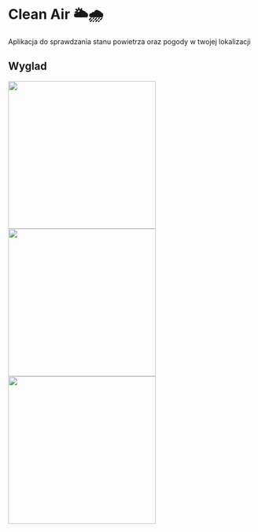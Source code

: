 # Clean Air 🌥🌧
Aplikacja do sprawdzania stanu powietrza oraz pogody w twojej lokalizacji

## Wyglad
<image src=https://github.com/user-attachments/assets/e43223d2-9a1b-47d4-a70d-18fa23046ac7 width=300>
<image src=https://github.com/user-attachments/assets/1ac779ef-797d-47de-a67e-7ec3c2ba6e1c width=300>
<image src=https://github.com/user-attachments/assets/69f61a3f-9442-4769-8433-d2d9235b3959 width=300>
